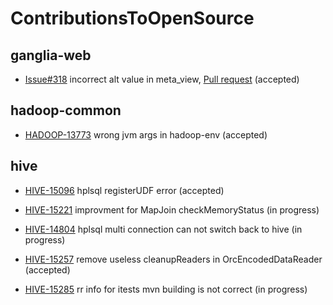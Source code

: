 # ContributionsToOpenSource

## ganglia-web

- [Issue#318](https://github.com/ganglia/ganglia-web/issues/318) incorrect alt value in meta_view, [Pull request](https://github.com/ganglia/ganglia-web/pull/319) (accepted)

## hadoop-common

- [HADOOP-13773](https://issues.apache.org/jira/browse/HADOOP-13773) wrong jvm args in hadoop-env (accepted)

## hive

- [HIVE-15096](https://issues.apache.org/jira/browse/HIVE-15096) hplsql registerUDF error (accepted)

- [HIVE-15221](https://issues.apache.org/jira/browse/HIVE-15221) improvment for MapJoin checkMemoryStatus (in progress)

- [HIVE-14804](https://issues.apache.org/jira/browse/HIVE-14804) hplsql multi connection can not switch back to hive (in progress)

- [HIVE-15257](https://issues.apache.org/jira/browse/HIVE-15257) remove useless cleanupReaders in OrcEncodedDataReader (accepted)

- [HIVE-15285](https://issues.apache.org/jira/browse/HIVE-15285) rr info for itests mvn building is not correct (in progress)
